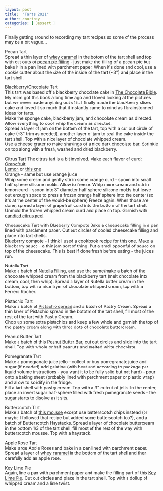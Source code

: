 ```yaml
---
layout: post
title:  "Tarts 2021"
author: courtney
categories: [ Dessert ]
---
```

Finally getting around to recording my tart recipes so some of the process may be a bit vague...

Pecan Tart  
Spread a thin layer of [whey caramel](https://food52.com/recipes/70610-whey-caramel) in the botom of the tart shell and top with cut outs of [pecan pie filling](https://www.tasteofhome.com/recipes/maple-pecan/tarts/) - just make the filling of a pecan pie but bake it in a pan lined with parchment paper. When it's done and cool, use a cookie cutter about the size of the inside of the tart (~3") and place in the tart shell.  

Blackberry/Chocolate Tart  
This tart was based off a blackberry chocolate cake in [The Chocolate Bible](https://www.amazon.com/Chocolate-Bible-Christian-Teubner/dp/0670873713/). My mom got this book a long time ago and I loved looking at the pictures but we never made anything out of it. I finally made the blackberry slices cake and loved it so much that it instantly came to mind as I brainstormed ideas for tarts.    
Make the sponge cake, blackberry jam, and chocolate cream as directed. Allow everything to cool, whip the cream as directed.  
Spread a layer of jam on the bottom of the tart, top with a cut out circle of cake (~3" trim as needed), another layer of jam to seal the cake inside the tart shell. Top with a nice layer of chocolate whipped cream.  
Use a cheese grater to make shavings of a nice dark chocolate bar. Sprinkle on top along with a fresh, washed and dried blackberry.  

Citrus Tart 
The citrus tart is a bit involved. Make each flavor of curd:  
[Grapefruit](https://www.myrecipes.com/recipes/grapefruit-tart-0)  
[Lemon](https://www.thespruceeats.com/meyer-lemon-curd-recipe-5190427) or [this one](https://www.preppykitchen.com/lemon-curd/)  
Orange - same but use orange juice  
Whip some cream and gently stir in some orange curd - spoon into small half sphere silicone molds. Allow to freeze. Whip more cream and stir in lemon curd - spoon into 3" diameter half sphere silicone molds but leave out enough space to press a frozen orange half sphere into the center (so it's at the center of the would-be sphere) Freeze again. When those are done, spread a layer of grapefruit curd into the bottom of the tart shell. Unmold the frozen whipped cream curd and place on top. Garnish with [candied citrus peel](https://www.marthastewart.com/313211/candied-citrus-peel/)

Cheesecake Tart with Blueberry Compote 
Bake a cheesecake filling in a pan lined with parchment paper. Cut out circles of cooled cheesecake filling and place into tart shells.  
Blueberry compote - I think I used a cookbook recipe for this one. Make a blueberry sauce - a thin jam sort of thing. Put a small spoonful of sauce on top of the cheesecake. This is best if done fresh before eating - the juices run.  

Nutella Tart  
Make a batch of [Nutella Filling](https://www.preppykitchen.com/chocolate-tart/), and use the same/make a batch of the chocolate whipped cream from the blackberry tart (melt chocolate into cream, cool, then whip). 
Spread a layer of Nutella butter cream in the bottom, top with a nice layer of chocolate whipped cream, top with a Ferrero Rocher.

Pistachio Tart  
Make a batch of [Pistachio spread](https://cake-lab.org/pistachio-spread/) and a batch of Pastry Cream. 
Spread a thin layer of Pistachio spread in the bototm of the tart shell, fill most of the rest of the tart with Pastry Cream.  
Chop up some extra pistachios and keep a few whole and garnish the top of the pastry cream along with three dots of chocolate buttercream.  

Peanut Butter Tart  
Make a batch of this [Peanut Butter Bar](https://preppykitchen.com/peanut-butter-bars/), cut out circles and slide into the tart shell. Top with whole or half peanuts and melted white chocolate.

Pomegranate Tart  
Make a pomegranate juice jello - collect or buy pomegranate juice and sugar (if needed) add gelatine (with heat and according to package per liquid volume instructions - you want it to be fully solid but not hard) - pour onto a baking sheet (probably lined with parchment paper or plastic wrap) and allow to solidify in the fridge.  
Fill a tart shell with pastry cream. Top with a 3" cutout of jello. In the center, place an invert sugar half-sphere filled with fresh pomegranate seeds - the sugar starts to disolve as it sits. 

Butterscotch Tart  
Make a batch of [this mousse](https://www.tasteofhome.com/recipes/elegant-white-chocolate-mousse/) except use butterscotch chips instead (or maybe I followed that recipe but added some butterscotch too?), and a batch of Butterscotch Haystacks.
Spread a layer of chocolate buttercream in the bottom 1/3 of the tart shell, fill most of the rest of the way with butterscotch mousse. Top with a haystack.

Apple Rose Tart  
Make large [Apple Roses](https://www.preppykitchen.com/apple-rose-tart) and bake in a pan lined with parchment paper.   
Spread a layer of [whey caramel](https://food52.com/recipes/70610-whey-caramel) in the bottom of the tart shell and then carefully add an apple rose.

Key Lime Pie  
Again, line a pan with parchment paper and make the filling part of this [Key Lime Pie](https://www.preppykitchen.com/key-lime-pie/). Cut out circles and place in the tart shell. Top with a dollup of whipped cream and a lime twist.


